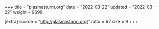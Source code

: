 +++
title = "plasmasturm.org"
date = "2022-03-22"
updated = "2022-03-22"
weight = 9699

[extra]
source = "http://plasmasturm.org/"
ratio = 62
size = 9
+++
